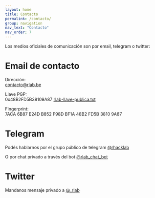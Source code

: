 ```yaml
---
layout: home
title: Contacto
permalink: /contacto/
group: navigation
nav_text: "Contacto"
nav_order: 7
---
```


Los medios oficiales de comunicación son por email, telegram o twitter:

# Email de contacto

Dirección:   
[contacto@rlab.be](mailto:contacto@rlab.be)

Llave PGP:   
0x48B2FD5B38109A87   [rlab-llave-publica.txt](../rlab-llave-publica.txt)   

Fingerprint:   
7ACA 6B87 E24D B852 F98D  BF1A 48B2 FD5B 3810 9A87

# Telegram

Podés hablarnos por el grupo público de telegram [@rhacklab](https://t.me/rhacklab)

O por chat privado a través del bot [@rlab_chat_bot](https://t.me/rlab_chat_bot)

# Twitter

Mandanos mensaje privado a [@_rlab](https://twitter.com/_rlab)




